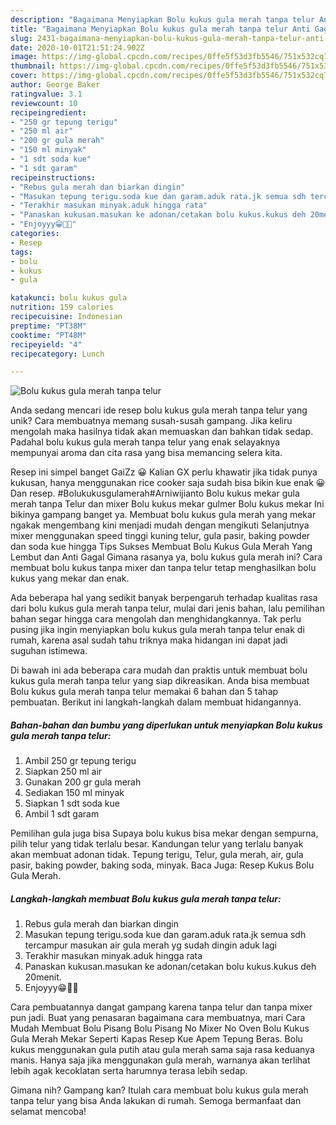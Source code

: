 ```yaml
---
description: "Bagaimana Menyiapkan Bolu kukus gula merah tanpa telur Anti Gagal"
title: "Bagaimana Menyiapkan Bolu kukus gula merah tanpa telur Anti Gagal"
slug: 2431-bagaimana-menyiapkan-bolu-kukus-gula-merah-tanpa-telur-anti-gagal
date: 2020-10-01T21:51:24.902Z
image: https://img-global.cpcdn.com/recipes/0ffe5f53d3fb5546/751x532cq70/bolu-kukus-gula-merah-tanpa-telur-foto-resep-utama.jpg
thumbnail: https://img-global.cpcdn.com/recipes/0ffe5f53d3fb5546/751x532cq70/bolu-kukus-gula-merah-tanpa-telur-foto-resep-utama.jpg
cover: https://img-global.cpcdn.com/recipes/0ffe5f53d3fb5546/751x532cq70/bolu-kukus-gula-merah-tanpa-telur-foto-resep-utama.jpg
author: George Baker
ratingvalue: 3.1
reviewcount: 10
recipeingredient:
- "250 gr tepung terigu"
- "250 ml air"
- "200 gr gula merah"
- "150 ml minyak"
- "1 sdt soda kue"
- "1 sdt garam"
recipeinstructions:
- "Rebus gula merah dan biarkan dingin"
- "Masukan tepung terigu.soda kue dan garam.aduk rata.jk semua sdh tercampur masukan air gula merah yg sudah dingin aduk lagi"
- "Terakhir masukan minyak.aduk hingga rata"
- "Panaskan kukusan.masukan ke adonan/cetakan bolu kukus.kukus deh 20menit."
- "Enjoyyy😁🤤🤤"
categories:
- Resep
tags:
- bolu
- kukus
- gula

katakunci: bolu kukus gula 
nutrition: 159 calories
recipecuisine: Indonesian
preptime: "PT38M"
cooktime: "PT48M"
recipeyield: "4"
recipecategory: Lunch

---
```



![Bolu kukus gula merah tanpa telur](https://img-global.cpcdn.com/recipes/0ffe5f53d3fb5546/751x532cq70/bolu-kukus-gula-merah-tanpa-telur-foto-resep-utama.jpg)

Anda sedang mencari ide resep bolu kukus gula merah tanpa telur yang unik? Cara membuatnya memang susah-susah gampang. Jika keliru mengolah maka hasilnya tidak akan memuaskan dan bahkan tidak sedap. Padahal bolu kukus gula merah tanpa telur yang enak selayaknya mempunyai aroma dan cita rasa yang bisa memancing selera kita.

Resep ini simpel banget GaiZz 😀 Kalian GX perlu khawatir jika tidak punya kukusan, hanya menggunakan rice cooker saja sudah bisa bikin kue enak 😀 Dan resep. #Bolukukusgulamerah#Arniwijianto Bolu kukus mekar gula merah tanpa Telur dan mixer Bolu kukus mekar gulmer Bolu kukus mekar Ini bikinya gampang banget ya. Membuat bolu kukus gula merah yang mekar ngakak mengembang kini menjadi mudah dengan mengikuti Selanjutnya mixer menggunakan speed tinggi kuning telur, gula pasir, baking powder dan soda kue hingga Tips Sukses Membuat Bolu Kukus Gula Merah Yang Lembut dan Anti Gagal  Gimana rasanya ya, bolu kukus gula merah ini? Cara membuat bolu kukus tanpa mixer dan tanpa telur tetap menghasilkan bolu kukus yang mekar dan enak.

Ada beberapa hal yang sedikit banyak berpengaruh terhadap kualitas rasa dari bolu kukus gula merah tanpa telur, mulai dari jenis bahan, lalu pemilihan bahan segar hingga cara mengolah dan menghidangkannya. Tak perlu pusing jika ingin menyiapkan bolu kukus gula merah tanpa telur enak di rumah, karena asal sudah tahu triknya maka hidangan ini dapat jadi suguhan istimewa.


Di bawah ini ada beberapa cara mudah dan praktis untuk membuat bolu kukus gula merah tanpa telur yang siap dikreasikan. Anda bisa membuat Bolu kukus gula merah tanpa telur memakai 6 bahan dan 5 tahap pembuatan. Berikut ini langkah-langkah dalam membuat hidangannya.

<!--inarticleads1-->

##### Bahan-bahan dan bumbu yang diperlukan untuk menyiapkan Bolu kukus gula merah tanpa telur:

1. Ambil 250 gr tepung terigu
1. Siapkan 250 ml air
1. Gunakan 200 gr gula merah
1. Sediakan 150 ml minyak
1. Siapkan 1 sdt soda kue
1. Ambil 1 sdt garam


Pemilihan gula juga bisa Supaya bolu kukus bisa mekar dengan sempurna, pilih telur yang tidak terlalu besar. Kandungan telur yang terlalu banyak akan membuat adonan tidak. Tepung terigu, Telur, gula merah, air, gula pasir, baking powder, baking soda, minyak. Baca Juga: Resep Kukus Bolu Gula Merah. 

<!--inarticleads2-->

##### Langkah-langkah membuat Bolu kukus gula merah tanpa telur:

1. Rebus gula merah dan biarkan dingin
1. Masukan tepung terigu.soda kue dan garam.aduk rata.jk semua sdh tercampur masukan air gula merah yg sudah dingin aduk lagi
1. Terakhir masukan minyak.aduk hingga rata
1. Panaskan kukusan.masukan ke adonan/cetakan bolu kukus.kukus deh 20menit.
1. Enjoyyy😁🤤🤤


Cara pembuatannya dangat gampang karena tanpa telur dan tanpa mixer pun jadi. Buat yang penasaran bagaimana cara membuatnya, mari Cara Mudah Membuat Bolu Pisang Bolu Pisang No Mixer No Oven Bolu Kukus Gula Merah Mekar Seperti Kapas Resep Kue Apem Tepung Beras. Bolu kukus menggunakan gula putih atau gula merah sama saja rasa keduanya manis. Hanya saja jika menggunakan gula merah, warnanya akan terlihat lebih agak kecoklatan serta harumnya terasa lebih sedap. 

Gimana nih? Gampang kan? Itulah cara membuat bolu kukus gula merah tanpa telur yang bisa Anda lakukan di rumah. Semoga bermanfaat dan selamat mencoba!
